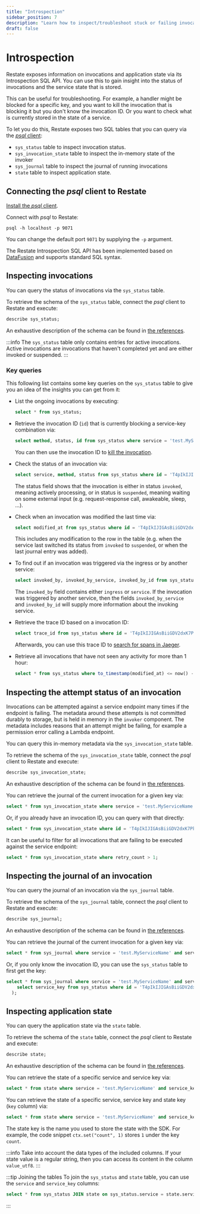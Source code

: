 ```yaml
---
title: "Introspection"
sidebar_position: 7
description: "Learn how to inspect/troubleshoot stuck or failing invocations."
draft: false
---
```


# Introspection

Restate exposes information on invocations and application state via its Introspection SQL API. You can use this to gain insight into the status of invocations and the service state that is stored.

This can be useful for troubleshooting. For example, a handler might be blocked for a specific key, and you want to kill the invocation that is blocking it but you don't know the invocation ID. Or you want to check what is currently stored in the state of a service.

To let you do this, Restate exposes two SQL tables that you can query via the [*psql* client](https://www.postgresql.org/docs/current/app-psql.html):
- `sys_status` table to inspect invocation status.
- `sys_invocation_state` table to inspect the in-memory state of the invoker
- `sys_journal` table to inspect the journal of running invocations
- `state` table to inspect application state.

## Connecting the *psql* client to Restate

[Install the *psql* client](https://www.postgresql.org/download/).

Connect with *psql* to Restate:

```shell
psql -h localhost -p 9071
```

You can change the default port `9071` by supplying the `-p` argument.

The Restate Introspection SQL API has been implemented based on [DataFusion](https://arrow.apache.org/datafusion/) and supports standard SQL syntax.

## Inspecting invocations
You can query the status of invocations via the `sys_status` table.

To retrieve the schema of the `sys_status` table, connect the *psql* client to Restate and execute:
```sql
describe sys_status;
```

An exhaustive description of the schema can be found in [the references](/references/restate-sql-introspection).

:::info
The `sys_status` table only contains entries for active invocations. Active invocations are invocations that haven't completed yet and are either invoked or suspended.
:::

### Key queries
This following list contains some key queries on the `sys_status` table to give you an idea of the insights you can get from it:

- List the ongoing invocations by executing:
    ```sql
    select * from sys_status;
    ```

- Retrieve the invocation ID (`id`) that is currently blocking a service-key combination via:
    ```sql
    select method, status, id from sys_status where service = 'test.MyServiceName' and service_key = 'myKey';
    ```
  You can then use the invocation ID to [kill the invocation](./invocation.md#cancel-an-invocation).

- Check the status of an invocation via:
    ```sql
    select service, method, status from sys_status where id = 'T4pIkIJIGAsBiiGDV2dxK7PkkKnWyWHE';
    ```
  The status field shows that the invocation is either in status `invoked`, meaning actively processing, or in status is `suspended`, meaning waiting on some external input (e.g. request-response call, awakeable, sleep, ...).

- Check when an invocation was modified the last time via:
    ```sql
    select modified_at from sys_status where id = 'T4pIkIJIGAsBiiGDV2dxK7PkkKnWyWHE';
    ```
  This includes any modification to the row in the table (e.g. when the service last switched its status from `invoked` to `suspended`, or when the last journal entry was added).

- To find out if an invocation was triggered via the ingress or by another service:
    ```sql
    select invoked_by, invoked_by_service, invoked_by_id from sys_status where id = 'T4pIkIJIGAsBiiGDV2dxK7PkkKnWyWHE';
    ```
  The `invoked_by` field contains either `ingress` or `service`. If the invocation was triggered by another service, then the fields `invoked_by_service` and `invoked_by_id` will supply more information about the invoking service.

- Retrieve the trace ID based on a invocation ID:
    ```sql
    select trace_id from sys_status where id = 'T4pIkIJIGAsBiiGDV2dxK7PkkKnWyWHE';
    ```
  Afterwards, you can use this trace ID to [search for spans in Jaeger](/restate/tracing#searching-traces).

- Retrieve all invocations that have not seen any activity for more than 1 hour:
    ```sql
    select * from sys_status where to_timestamp(modified_at) <= now() - interval '1' hour;
    ```

## Inspecting the attempt status of an invocation

Invocations can be attempted against a service endpoint many times if the endpoint is failing. The metadata around
these attempts is not committed durably to storage, but is held in memory in the `invoker` component. The metadata
includes reasons that an attempt might be failing, for example a permission error calling a Lambda endpoint.

You can query  this in-memory metadata via the `sys_invocation_state` table.

To retrieve the schema of the `sys_invocation_state` table, connect the *psql* client to Restate and execute:
```sql
describe sys_invocation_state;
```

An exhaustive description of the schema can be found in [the references](/references/restate-sql-introspection).

You can retrieve the journal of the current invocation for a given key via:

```sql
select * from sys_invocation_state where service = 'test.MyServiceName' and service_key = 'myKey';
```

Or, if you already have an invocation ID, you can query with that directly:

```sql
select * from sys_invocation_state where id = 'T4pIkIJIGAsBiiGDV2dxK7PkkKnWyWHE';
```

It can be useful to filter for all invocations that are failing to be executed against the service endpoint:

```sql
select * from sys_invocation_state where retry_count > 1;
```

## Inspecting the journal of an invocation

You can query the journal of an invocation via the `sys_journal` table.

To retrieve the schema of the `sys_journal` table, connect the *psql* client to Restate and execute:
```sql
describe sys_journal;
```

An exhaustive description of the schema can be found in [the references](/references/restate-sql-introspection).

You can retrieve the journal of the current invocation for a given key via:

```sql
select * from sys_journal where service = 'test.MyServiceName' and service_key = 'myKey';
```

Or, if you only know the invocation ID, you can use the `sys_status` table to first get the key:

```sql
select * from sys_journal where service = 'test.MyServiceName' and service_key = (
    select service_key from sys_status where id = 'T4pIkIJIGAsBiiGDV2dxK7PkkKnWyWHE'
  );
```

## Inspecting application state

You can query the application state via the `state` table.

To retrieve the schema of the `state` table, connect the *psql* client to Restate and execute:
```sql
describe state;
```

An exhaustive description of the schema can be found in [the references](/references/restate-sql-introspection).

You can retrieve the state of a specific service and service key via:

```sql
select * from state where service = 'test.MyServiceName' and service_key = 'myKey';
```

You can retrieve the state of a specific service, service key and state key (`key` column) via:

```sql
select * from state where service = 'test.MyServiceName' and service_key = 'myKey' and key = 'myStateKey';
```

The state key is the name you used to store the state with the SDK. For example, the code snippet `ctx.set("count", 1)` stores `1` under the key `count`.

:::info Take into account the data types of the included columns.
If your state value is a regular string, then you can access its content in the column `value_utf8`.
:::

:::tip Joining the tables
To join the `sys_status` and `state` table, you can use the `service` and `service_key` columns:
```sql
select * from sys_status JOIN state on sys_status.service = state.service and sys_status.service_key = state.service_key;
```
:::
